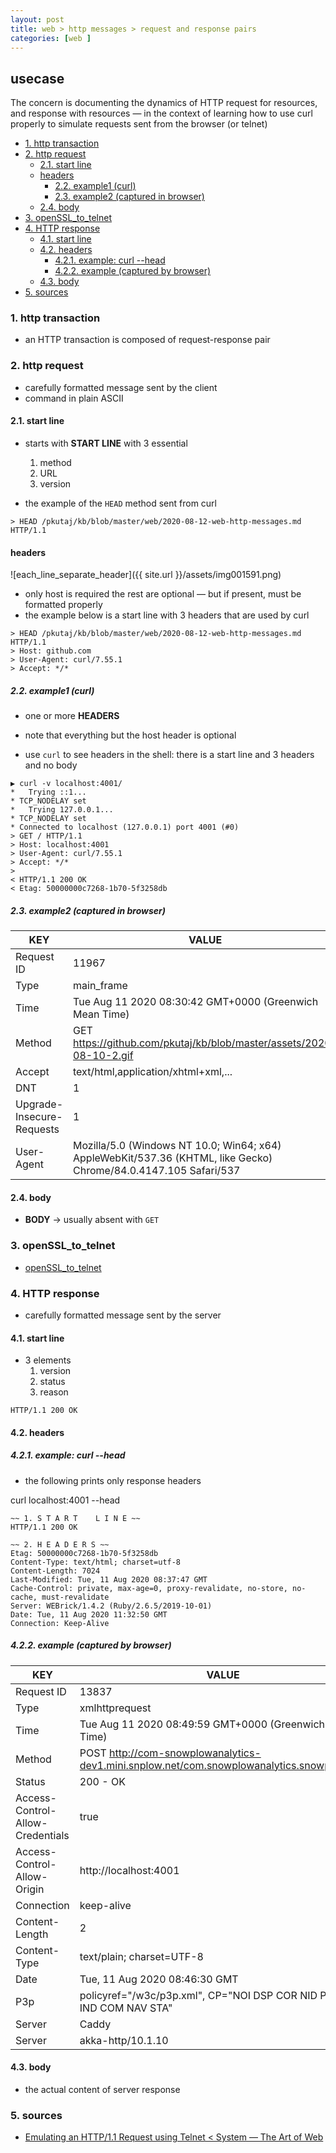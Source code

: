 ```yaml
---
layout: post
title: web > http messages > request and response pairs
categories: [web ]
---
```

## usecase
The concern is documenting the dynamics of HTTP request for resources, and response with resources — in the context of learning how to use curl properly to simulate requests sent from the browser (or telnet)

<!-- TOC -->

- [1. http transaction](#1-http-transaction)
- [2. http request](#2-http-request)
    - [2.1. start line](#21-start-line)
    - [headers](#headers)
        - [2.2. example1 (curl)](#22-example1-curl)
        - [2.3. example2 (captured in browser)](#23-example2-captured-in-browser)
    - [2.4. body](#24-body)
- [3. openSSL_to_telnet](#3-openssl_to_telnet)
- [4. HTTP response](#4-http-response)
    - [4.1. start line](#41-start-line)
    - [4.2. headers](#42-headers)
        - [4.2.1. example: curl <domain> --head](#421-example-curl-domain---head)
        - [4.2.2. example (captured by browser)](#422-example-captured-by-browser)
    - [4.3. body](#43-body)
- [5. sources](#5-sources)

<!-- /TOC -->

### 1. http transaction
* an HTTP transaction is composed of request-response pair

### 2. http request
* carefully formatted message sent by the client
* command in plain ASCII 

#### 2.1. start line
* starts with **START LINE** with 3 essential
    1. method
    2. URL
    3. version 

* the example of the `HEAD` method sent from curl

```
> HEAD /pkutaj/kb/blob/master/web/2020-08-12-web-http-messages.md HTTP/1.1
```


#### headers
![each_line_separate_header]({{ site.url }}/assets/img001591.png)
* only host is required the rest are optional — but if present, must be formatted properly
* the example below is a start line with 3 headers that are used by curl


```
> HEAD /pkutaj/kb/blob/master/web/2020-08-12-web-http-messages.md HTTP/1.1
> Host: github.com
> User-Agent: curl/7.55.1
> Accept: */*
```

##### 2.2. example1 (curl)
* one or more **HEADERS**

* note that everything but the host header is optional 
* use `curl` to see headers in the shell: there is a start line and 3 headers and no body

```
▶ curl -v localhost:4001/
*   Trying ::1...
* TCP_NODELAY set
*   Trying 127.0.0.1...
* TCP_NODELAY set
* Connected to localhost (127.0.0.1) port 4001 (#0)
> GET / HTTP/1.1
> Host: localhost:4001
> User-Agent: curl/7.55.1
> Accept: */*
>
< HTTP/1.1 200 OK
< Etag: 50000000c7268-1b70-5f3258db
```

##### 2.3. example2 (captured in browser)

KEY                       | VALUE
--------------------------|-----------------------------------------------------------------------------------------------------------------
Request ID                | 11967
Type                      | main_frame
Time                      | Tue Aug 11 2020 08:30:42 GMT+0000 (Greenwich Mean Time)
Method                    | GET https://github.com/pkutaj/kb/blob/master/assets/2020-08-10-2.gif
Accept                    | text/html,application/xhtml+xml,...
DNT                       | 1
Upgrade-Insecure-Requests | 1
User-Agent                | Mozilla/5.0 (Windows NT 10.0; Win64; x64) AppleWebKit/537.36 (KHTML, like Gecko) Chrome/84.0.4147.105 Safari/537

#### 2.4. body
* **BODY** → usually absent with `GET`

### 3. openSSL_to_telnet 
* [openSSL_to_telnet](.\2020-08-11-openSSL_to_telnet.md)

### 4. HTTP response
* carefully formatted message sent by the server

#### 4.1. start line
* 3 elements
    1. version
    2. status
    3. reason

```
HTTP/1.1 200 OK
```

#### 4.2. headers

##### 4.2.1. example: curl <domain> --head

* the following prints only response headers 

curl localhost:4001 --head

```
~~ 1. S T A R T    L I N E ~~
HTTP/1.1 200 OK

~~ 2. H E A D E R S ~~
Etag: 50000000c7268-1b70-5f3258db
Content-Type: text/html; charset=utf-8
Content-Length: 7024
Last-Modified: Tue, 11 Aug 2020 08:37:47 GMT
Cache-Control: private, max-age=0, proxy-revalidate, no-store, no-cache, must-revalidate
Server: WEBrick/1.4.2 (Ruby/2.6.5/2019-10-01)
Date: Tue, 11 Aug 2020 11:32:50 GMT
Connection: Keep-Alive
```

##### 4.2.2. example (captured by browser)

KEY                              | VALUE
---------------------------------|------------------------------------------------------------------------------------------
Request ID                       | 13837
Type                             | xmlhttprequest
Time                             | Tue Aug 11 2020 08:49:59 GMT+0000 (Greenwich Mean Time)
Method                           | POST http://com-snowplowanalytics-dev1.mini.snplow.net/com.snowplowanalytics.snowplow/tp2
Status                           | 200 - OK
Access-Control-Allow-Credentials | true
Access-Control-Allow-Origin      | http://localhost:4001
Connection                       | keep-alive
Content-Length                   | 2
Content-Type                     | text/plain; charset=UTF-8
Date                             | Tue, 11 Aug 2020 08:46:30 GMT
P3p                              | policyref="/w3c/p3p.xml", CP="NOI DSP COR NID PSA OUR IND COM NAV STA"
Server                           | Caddy
Server                           | akka-http/10.1.10

#### 4.3. body
* the actual content of server response

### 5. sources
* [Emulating an HTTP/1.1 Request using Telnet < System — The Art of Web](https://www.the-art-of-web.com/system/telnet-http11/)

